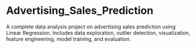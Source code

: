 # Advertising_Sales_Prediction
 A complete data analysis project on advertising sales prediction using Linear Regression. Includes data exploration, outlier detection, visualization, feature engineering, model training, and evaluation.
